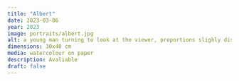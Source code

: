 ```yaml
---
title: "Albert"
date: 2023-03-06
year: 2023
image: portraits/albert.jpg
alt: a young man turning to look at the viewer, proportions slighly distorted to focus on his right eye
dimensions: 30x40 cm
media: watercolour on paper
description: Avaliable
draft: false
---
```


